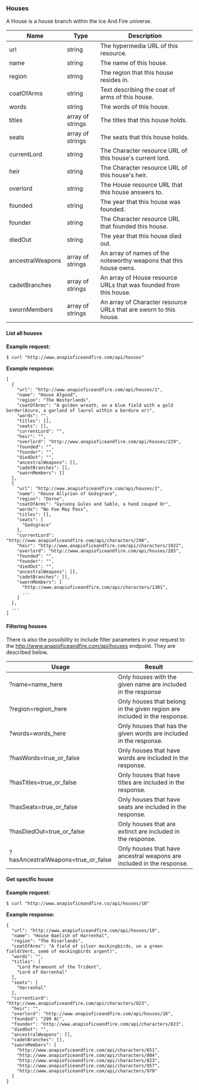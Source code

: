 <a name="houses"></a>
### Houses


A House is a house branch within the Ice And Fire universe.


<table class="table table-bordered table-striped table-hover">
  <thead>
    <tr>
      <th>Name</th>
      <th>Type</th>
      <th>Description</th>
    </tr>
  </thead>
  <tbody>
    <tr>
      <td>url</td>
      <td>string</td>
      <td>The hypermedia URL of this resource.</td>
    </tr>
    <tr>
      <td>name</td>
      <td>string</td>
      <td>The name of this house.</td>
    </tr>
    <tr>
      <td>region</td>
      <td>string</td>
      <td>The region that this house resides in.</td>
    </tr>
    <tr>
      <td>coatOfArms</td>
      <td>string</td>
      <td>Text describing the coat of arms of this house.</td>
    </tr>
    <tr>
      <td>words</td>
      <td>string</td>
      <td>The words of this house.</td>
    </tr>
    <tr>
      <td>titles</td>
      <td>array of strings</td>
      <td>The titles that this house holds.</td>
    </tr>
    <tr>
      <td>seats</td>
      <td>array of strings</td>
      <td>The seats that this house holds.</td>
    </tr>
    <tr>
      <td>currentLord</td>
      <td>string</td>
      <td>The Character resource URL of this house's current lord.</td>
    </tr>
    <tr>
      <td>heir</td>
      <td>string</td>
      <td>The Character resource URL of this house's heir.</td>
    </tr>
    <tr>
      <td>overlord</td>
      <td>string</td>
      <td>The House resource URL that this house answers to.</td>
    </tr>
    <tr>
      <td>founded</td>
      <td>string</td>
      <td>The year that this house was founded.</td>
    </tr>
    <tr>
      <td>founder</td>
      <td>string</td>
      <td>The Character resource URL that founded this house.</td>
    </tr>
    <tr>
      <td>diedOut</td>
      <td>string</td>
      <td>The year that this house died out.</td>
    </tr>
    <tr>
      <td>ancestralWeapons</td>
      <td>array of strings</td>
      <td>An array of names of the noteworthy weapons that this house owns.</td>
    </tr>
    <tr>
      <td>cadetBranches</td>
      <td>array of strings</td>
      <td>An array of House resource URLs that was founded from this house.</td>
    </tr>
    <tr>
      <td>swornMembers</td>
      <td>array of strings</td>
      <td>An array of Character resource URLs that are sworn to this house.</td>
    </tr>
  </tbody>
</table>

#### List all houses


**Example request:**
``` command-line
$ curl "http://www.anapioficeandfire.com/api/houses"
```


**Example response:**
``` command-line
[
  {
    "url": "http://www.anapioficeandfire.com/api/houses/1",
    "name": "House Algood",
    "region": "The Westerlands",
    "coatOfArms": "A golden wreath, on a blue field with a gold border(Azure, a garland of laurel within a bordure or)",
    "words": "",
    "titles": [],
    "seats": [],
    "currentLord": "",
    "heir": "",
    "overlord": "http://www.anapioficeandfire.com/api/houses/229",
    "founded": "",
    "founder": "",
    "diedOut": "",
    "ancestralWeapons": [],
    "cadetBranches": [],
    "swornMembers": []
  },
  {
    "url": "http://www.anapioficeandfire.com/api/houses/2",
    "name": "House Allyrion of Godsgrace",
    "region": "Dorne",
    "coatOfArms": "Gyronny Gules and Sable, a hand couped Or",
    "words": "No Foe May Pass",
    "titles": [],
    "seats": [
      "Godsgrace"
    ],
    "currentLord": "http://www.anapioficeandfire.com/api/characters/298",
    "heir": "http://www.anapioficeandfire.com/api/characters/1922",
    "overlord": "http://www.anapioficeandfire.com/api/houses/285",
    "founded": "",
    "founder": "",
    "diedOut": "",
    "ancestralWeapons": [],
    "cadetBranches": [],
    "swornMembers": [
      "http://www.anapioficeandfire.com/api/characters/1301",
      ...
    ]
  },
  ...
]
```

#### Filtering houses


There is also the possibility to include filter parameters in your request to the http://www.anapioficeandfire.com/api/houses endpoint. They are described below.

<table class="table table-bordered table-striped table-hover">
  <thead>
    <tr>
      <th>Usage</th>
      <th>Result</th>
    </tr>
  </thead>
  <tbody>
    <tr>
      <td>?name=name_here</td>
      <td>Only houses with the given name are included in the response</td>
    </tr>
    <tr>
      <td>?region=region_here</td>
      <td>Only houses that belong in the given region are included in the response.</td>
    </tr>
    <tr>
      <td>?words=words_here</td>
      <td>Only houses that has the given words are included in the response.</td>
    </tr>
    <tr>
      <td>?hasWords=true_or_false</td>
      <td>Only houses that have words are included in the response.</td>
    </tr>
    <tr>
      <td>?hasTitles=true_or_false</td>
      <td>Only houses that have titles are included in the response.</td>
    </tr>
    <tr>
      <td>?hasSeats=true_or_false</td>
      <td>Only houses that have seats are included in the response.</td>
    </tr>
    <tr>
      <td>?hasDiedOut=true_or_false</td>
      <td>Only houses that are extinct are included in the response.</td>
    </tr>
    <tr>
      <td>?hasAncestralWeapons=true_or_false</td>
      <td>Only houses that have ancestral weapons are included in the response.</td>
    </tr>
  </tbody>
</table>

#### Get specific house


**Example request:**
``` command-line
$ curl "http://www.anapioficeandfire.co/api/houses/10"
```

**Example response:**
``` command-line
{
  "url": "http://www.anapioficeandfire.com/api/houses/10",
  "name": "House Baelish of Harrenhal",
  "region": "The Riverlands",
  "coatOfArms": "A field of silver mockingbirds, on a green field(Vert, semé of mockingbirds argent)",
  "words": "",
  "titles": [
    "Lord Paramount of the Trident",
    "Lord of Harrenhal"
  ],
  "seats": [
    "Harrenhal"
  ],
  "currentLord": "http://www.anapioficeandfire.com/api/characters/823",
  "heir": "",
  "overlord": "http://www.anapioficeandfire.com/api/houses/16",
  "founded": "299 AC",
  "founder": "http://www.anapioficeandfire.com/api/characters/823",
  "diedOut": "",
  "ancestralWeapons": [],
  "cadetBranches": [],
  "swornMembers": [
    "http://www.anapioficeandfire.com/api/characters/651",
    "http://www.anapioficeandfire.com/api/characters/804",
    "http://www.anapioficeandfire.com/api/characters/823",
    "http://www.anapioficeandfire.com/api/characters/957",
    "http://www.anapioficeandfire.com/api/characters/970"
  ]
}
```